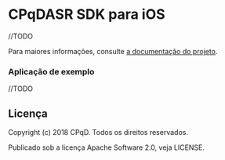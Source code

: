 CPqDASR SDK para iOS
===================
//TODO

Para maiores informações, consulte [a documentação do projeto](https://speechweb.cpqd.com.br/asr/docs).

### Aplicação de exemplo
//TODO

Licença
-------

Copyright (c) 2018 CPqD. Todos os direitos reservados.

Publicado sob a licença Apache Software 2.0, veja LICENSE.
